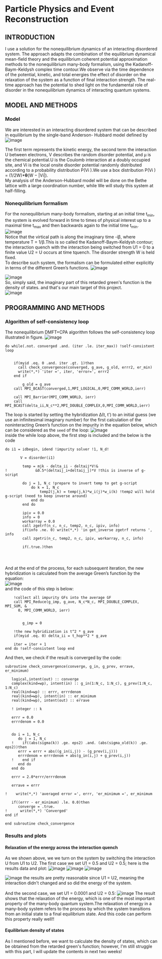 # Particle Physics and Event Reconstruction

## INTRODUCTION
I use a solution for the nonequilibrium dynamics of an interacting disordered system. The approach
adapts the combination of the equilibrium dynamical mean-field theory and the equilibrium coherent potential
approximation methods to the nonequilibrium many-body formalism, using the Kadanoff-Baym-Keldysh complex
time contour.We observe via the time dependence of the potential, kinetic, and total energies
the effect of disorder on the relaxation of the system as a function of final interaction strength. The real-time
approach has the potential to shed light on the fundamental role of disorder in the nonequilibrium dynamics of
interacting quantum systems.

## MODEL AND METHODS


### Model
We are interested in an interacting disordered system that
can be described in equilibrium by the single-band Anderson-
Hubbard model defined by
<br />
![image](https://github.com/ubsuny/ExactDiagonalisation-CP2P2024/assets/50903294/dc190fcd-1480-4c03-b872-03789f924f9d)

The first term represents the kinetic energy, the second term
the interaction U between electrons, V describes the random
disorder potential, and μ is the chemical potential.U is the Coulomb
interaction at a doubly occupied site, and Vi is the local onsite disorder potential randomly distributed
according to a probability distribution P(Vi ).We use a box distribution
P(Vi ) = (1/2W)*<b>θ</b>(W − |Vi|). 
<br />
My analysis of the Anderson-Hubbard model will be
done on the Bethe lattice with a large coordination number, while We will study this system at half-filling.


### Nonequilibrium formalism
For the nonequilibrium many-body formalism, starting at
an initial time t<sub>min</sub>, the system is evolved forward in time to
times of physical interest up to a maximal time t<sub>max</sub> and then
backwards again to the initial time t<sub>min</sub>.
<br />
![image](https://github.com/ubsuny/ExactDiagonalisation-CP2P2024/assets/50903294/1bfb6f1f-be54-4c63-99e3-767738dd874a)
<br />
Notice that the virtical path is along the imaginary time -iβ, where temperature T = 1/β.This is so called the Kadanoff-Baym-Keldysh contour; the interaction quench with the interaction being switched from U1 = 0 to a finite value U2 = U occurs at time tquench. The disorder strength W is held fixed.
<br />
To describe such system, the formalism can be formulated either explicitly
in terms of the different Green’s functions.
![image](https://github.com/ubsuny/ExactDiagonalisation-CP2P2024/assets/50903294/9030b336-abb9-4e6e-a251-dab2733472de)

![image](https://github.com/ubsuny/ExactDiagonalisation-CP2P2024/assets/50903294/82b1377f-d71e-4521-87d0-218fc1f1cede)
<br />
So, simply said, the imaginary part of this retarded green's function is the density of states. and that's our main target of this project.
<br />
![image](https://github.com/ubsuny/ExactDiagonalisation-CP2P2024/assets/50903294/e4183f44-62d9-4aaf-85c6-5ff7f7e32aeb)



## PROGRAMMING AND METHODS


### Algorithm of self-consistency loop

The nonequilibrium DMFT+CPA algorithm follows the
self-consistency loop illustrated in figure.
![image](https://github.com/ubsuny/ExactDiagonalisation-CP2P2024/assets/50903294/3ff89b77-c0cd-41df-b062-cfc7afc86fcf)
```
do while(.not. converged .and. (iter .le. iter_max)) !self-consistent loop


    if(myid .eq. 0 .and. iter .gt. 1)then
      call check_convergence(converged, g_ave, g_old, errr2, er_min)
      write(*,*) 'iter =', iter, 'error=', errr2
    end if
    
        g_old = g_ave
    call MPI_BCAST(converged,1,MPI_LOGICAL,0,MPI_COMM_WORLD,ierr)
    
    call MPI_Barrier(MPI_COMM_WORLD, ierr)
    call MPI_BCAST(delta_ii,N_c**2,MPI_DOUBLE_COMPLEX,0,MPI_COMM_WORLD,ierr)
```
The loop is started
by setting the hybridization Δ(t, t') to an initial guess (we
use an infinitesimal imaginary number) for the first calculation
of the noninteracting Green’s function on the impurity
in the equation below, which can be considered as the `seed` of the loop:
![image](https://github.com/ubsuny/ExactDiagonalisation-CP2P2024/assets/50903294/7b5d6f8d-90fa-4f92-9424-5f038c07855b)
<br />
inside the while loop above, the first step is included and the below is the code 
<br />
```
do i1 = idbegin, idend !impurity solver !1, N_d!
        
       V = disorder(i1)

        temp = mjk - delta_ii - deltaij*V!&
!             &0.5*(deltaij_i+deltaij_j)*V !this is inverse of g-script
        
        do j = 1, N_c !prepare to invert temp to get g-script
            do k = 1, N_c
                temp2(j,k) = temp(j,k)*w_i(j)*w_i(k) !temp2 will hold g-script (need to keep inverse around)
            end do
        end do
        
        ipiv = 0.0
        info = 0
        workarray = 0.0
        call zgetrf(n_c, n_c, temp2, n_c, ipiv, info)
        if(info .ne. 0) write(*,*) 'in get_inverse zgetrf returns ', info
        call zgetri(n_c, temp2, n_c, ipiv, workarray, n_c, info)
        
        if(.true.)then
```
<br />

### 
And at the end of the process, for each subsequent
iteration, the new hybridization is calculated from the average
Green’s function by the equation: 
<br />
![image](https://github.com/ubsuny/ExactDiagonalisation-CP2P2024/assets/50903294/e523f87b-405b-437b-bc5c-944c8189b789)
<br />
and the code of this step is below:
```
    !collect all impurity GFs into the average GF
    call MPI_Reduce(g_imp, g_ave, N_c*N_c, MPI_DOUBLE_COMPLEX, MPI_SUM, &
      0, MPI_COMM_WORLD, ierr)
      
        
        g_imp = 0

    !the new hybridization is t^2 * g_ave
    if(myid .eq. 0) delta_ii = t_hop**2 * g_ave
       
    iter = iter + 1
end do !self-consistent loop end
```
And then, we check if the result is converged by the code:
```
subroutine check_convergence(converge, g_in, g_prev, errave, er_minimum)

   logical,intent(out) :: converge
   complex(kind=wp), intent(in) :: g_in(1:N_c, 1:N_c), g_prev(1:N_c, 1:N_c)
   real(kind=wp) :: errr, errrdenom
   real(kind=wp), intent(in) :: er_minimum
   real(kind=wp), intent(out) :: errave

   ! integer :: k

   errr = 0.0
   errrdenom = 0.0
                           

   do i = 1, N_c
      do j = 1, N_c
   !    if((abs(sigma(k)) .ge. eps2) .and. (abs(sigma_old(k)) .ge. eps2))then                                                                            
      errr = errr + abs((g_in(i,j)) - (g_prev(i,j)))
      errrdenom = errrdenom + abs(g_in(i,j) + g_prev(i,j))
   !    end if                                                                                                                                           
      end do
   end do

   errr = 2.0*errr/errrdenom

   errave = errr
   
!    write(*,*) 'averaged error =', errr, 'er_minimum =', er_minimum

   if((errr - er_minimum) .le. 0.0)then
      converge = .true.
!      write(*,*) 'Converged'
end if
 
end subroutine check_convergence
```

### Results and plots

#### Relaxation of the energy across the interaction quench
As we shown above, we we turn on the system by switching the interaction U from U1 to U2. The first case we set U1 = 0.5 and U2 = 0.5; here is the results data and plot:
![image](https://github.com/ubsuny/ExactDiagonalisation-CP2P2024/assets/50903294/29790b9c-676f-479d-a8f6-024f5772663d)
![image](https://github.com/ubsuny/ExactDiagonalisation-CP2P2024/assets/50903294/67de02fb-0224-47c8-8390-f6897892d429)
![image](https://github.com/ubsuny/ExactDiagonalisation-CP2P2024/assets/50903294/3fab29de-39db-4b87-9cac-cbf0adbd1e9f)



![image](https://github.com/ubsuny/ExactDiagonalisation-CP2P2024/assets/50903294/9264700d-aa2e-405d-bf12-28b45aea9b33)
the results are pretty reasonable since U1 = U2, meaning the interaction didn't changed and so did the energy of the system.
<br />
<br />
And the second case, we set U1 = 0.0001 and U2 = 0.5:
![image](https://github.com/ubsuny/ExactDiagonalisation-CP2P2024/assets/50903294/d3256cb3-0a0a-41e8-9ee7-8dd978f4457e)
The result shows that the relaxation of the energy, which is one of the most important property of the many-body quantum system.The relaxation of energy in a many-body system refers to the process by which the system transitions from an initial state to a final equilibrium state. And this code can perform this property really well!!

#### Equilibrium density of states
As I mentioned before, we want to calculate the density of states, which can be obtained from the retarded green's function; however, I'm still struggle with this part, I will update the contents in next two weeks!



